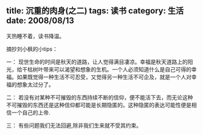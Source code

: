 title: 沉重的肉身(之二)
tags: 读书
category: 生活
date: 2008/08/13
---

天热睡不着，读书降温。

摘抄刘小枫的小tips：

一：
现世生命的时间是秋天的道路，让人觉得满目凄凉。幸福是秋天道路上的阳光，给干枯树叶带来可以渴望和想象的生机。一个人必须知道什么是自己可得的幸福。如果既觉得一种生活不可忍受，又觉得另一种生活不可企及，就是一个人对幸福的想象太过分了。

二：
若没有对某种不可摧毁的东西持续不断的信仰，便不能活下去，而无论这种不可摧毁的东西还是这种信仰都可能是长期隐匿的。这种隐匿的表达可能性便是相信一个自己的上帝.

三：
有些问题我们无法回避,除非我们生来就不受其约束。